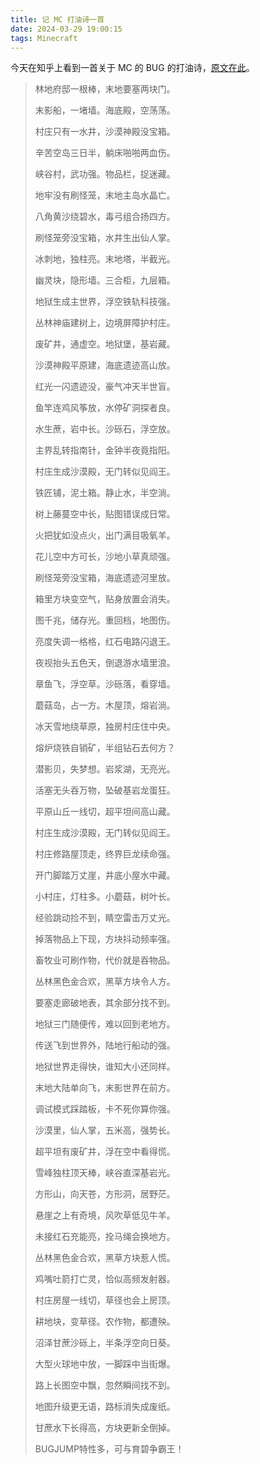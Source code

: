 ```yaml
---
title: 记 MC 打油诗一首
date: 2024-03-29 19:00:15
tags: Minecraft
---
```


今天在知乎上看到一首关于 MC 的 BUG 的打油诗，[原文在此](https://www.zhihu.com/question/68140526/answer/261017094)。

> 林地府邸一根棒，末地要塞两块门。
> 
> 末影船，一堵墙。海底殿，空荡荡。
> 
> 村庄只有一水井，沙漠神殿没宝箱。
> 
> 辛苦空岛三日半，躺床啪啪两血伤。
> 
> 峡谷村，武功强。物品栏，捉迷藏。
> 
> 地牢没有刷怪笼，末地主岛水晶亡。
> 
> 八角黄沙绕碧水，毒弓组合扬四方。
> 
> 刷怪笼旁没宝箱，水井生出仙人掌。
> 
> 冰刺地，独柱亮。末地塔，半截光。
> 
> 幽灵块，隐形墙。三合柜，九层箱。
> 
> 地狱生成主世界，浮空铁轨科技强。
> 
> 丛林神庙建树上，边境屏障护村庄。
> 
> 废矿井，通虚空。地狱堡，基岩藏。
> 
> 沙漠神殿平原建，海底遗迹高山放。
> 
> 红光一闪遗迹没，豪气冲天半世盲。
> 
> 鱼竿连鸡风筝放，水停矿洞探者良。
> 
> 水生蔗，岩中长。沙砾石，浮空放。
> 
> 主界乱转指南针，金钟半夜竟指阳。
> 
> 村庄生成沙漠殿，无门转似见阎王。
> 
> 铁匠铺，泥土箱。静止水，半空淌。
> 
> 树上藤蔓空中长，贴图错误成日常。
> 
> 火把犹如没点火，出门满目吸氧羊。
> 
> 花儿空中方可长，沙地小草真顽强。
> 
> 刷怪笼旁没宝箱，海底遗迹河里放。
> 
> 箱里方块变空气，贴身放置会消失。
> 
> 图千兆，储存光。重回档，地图伤。
> 
> 亮度失调一格格，红石电路闪退王。
> 
> 夜视抬头五色天，倒退游水墙里浪。
> 
> 章鱼飞，浮空草。沙砾落，看穿墙。
> 
> 蘑菇岛，占一方。木屋顶，熔岩淌。
> 
> 冰天雪地绕草原，独房村庄住中央。
> 
> 熔炉烧铁自销矿，半组钻石去何方？
> 
> 潜影贝，失梦想。岩浆湖，无亮光。
> 
> 活塞无头吞万物，坠破基岩龙蛋狂。
> 
> 平原山丘一线切，超平坦间高山藏。
> 
> 村庄生成沙漠殿，无门转似见阎王。
> 
> 村庄修路屋顶走，终界巨龙续命强。
> 
> 开门脚踏万丈崖，井底小屋水中藏。
> 
> 小村庄，灯柱多。小蘑菇，树叶长。
> 
> 经验跳动捡不到，睛空雷击万丈光。
> 
> 掉落物品上下现，方块抖动频率强。
> 
> 畜牧业可刷作物，代价就是吞物品。
> 
> 丛林黑色金合欢，黑草方块令人方。
> 
> 要塞走廊破地表，其余部分找不到。
> 
> 地狱三门随便传，难以回到老地方。
> 
> 传送飞到世界外，陆地行船动的强。
> 
> 地狱世界走得快，谁知大小还同样。
> 
> 末地大陆单向飞，末影世界在前方。
> 
> 调试模式踩踏板，卡不死你算你强。
> 
> 沙漠里，仙人掌，五米高，强势长。
> 
> 超平坦有废矿井，浮在空中看得慌。
> 
> 雪峰独柱顶天棒，峡谷直深基岩光。
> 
> 方形山，向天苍，方形洞，居野茫。
> 
> 悬崖之上有奇境，风吹草低见牛羊。
> 
> 未接红石充能亮，拴马绳会换地方。
> 
> 丛林黑色金合欢，黑草方块惹人慌。
> 
> 鸡嘴吐箭打亡灵，恰似高频发射器。
> 
> 村庄房屋一线切，草径也会上房顶。
> 
> 耕地块，变草径。农作物，都遭殃。
> 
> 沼泽甘蔗沙砾上，半条浮空向日葵。
> 
> 大型火球地中放，一脚踩中当街爆。
> 
> 路上长图空中飘，忽然瞬间找不到。
> 
> 地图升级更无语，路标消失成废纸。
> 
> 甘蔗水下长得高，方块更新全倒掉。
> 
> BUGJUMP特性多，可与育碧争霸王！
